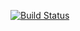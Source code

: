 [![Build Status](https://travis-ci.org/KloosterBoerderijFestival/kbf-website-2018.svg?branch=master)](https://travis-ci.org/KloosterBoerderijFestival/kbf-website-2018)
